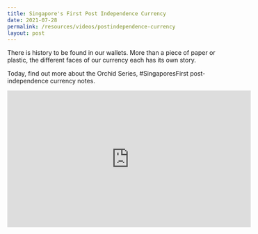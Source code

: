 ```yaml
---
title: Singapore's First Post Independence Currency
date: 2021-07-28
permalink: /resources/videos/postindependence-currency
layout: post
---
```


There is history to be found in our wallets. More than a piece of paper or plastic, the different faces of our currency each has its own story. 

Today, find out more about the Orchid Series, #SingaporesFirst post-independence currency notes.

<iframe width="560" height="315" src="https://www.youtube.com/embed/AM_ppgqApX8" title="YouTube video player" frameborder="0" allow="accelerometer; autoplay; clipboard-write; encrypted-media; gyroscope; picture-in-picture" allowfullscreen></iframe>
